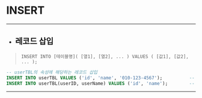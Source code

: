 # INSERT

***

* ## 레코드 삽입

> `INSERT INTO [테이블명]( [열1], [열2], ... ) VALUES ( [값1], [값2], ... );`

```sql
-- userTBL의 속성에 해당하는 레코드 삽입
INSERT INTO userTBL VALUES ('id', 'name', '010-123-4567');			-- 전부 삽입시 생략
INSERT INTO userTBL(userID, userName) VALUES ('id', 'name');		-- 일부 삽입시 해당 속성 명시
```

***

